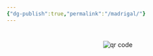```yaml
---
{"dg-publish":true,"permalink":"/madrigal/"}
---
```


#




#
<p style="text-align: center;"><img src="https://chart.googleapis.com/chart?cht=qr&chl=https://notes.andrasdenes.com/madrigal&chs=180x180&choe=UTF-8&chld=L|2" alt="qr code"></p>

